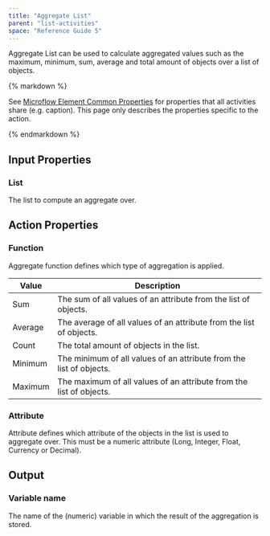 ```yaml
---
title: "Aggregate List"
parent: "list-activities"
space: "Reference Guide 5"
---
```



Aggregate List can be used to calculate aggregated values such as the maximum, minimum, sum, average and total amount of objects over a list of objects.

<div class="alert alert-info">{% markdown %}

See [Microflow Element Common Properties](/refguide5/microflow-element-common-properties) for properties that all activities share (e.g. caption). This page only describes the properties specific to the action.

{% endmarkdown %}</div>

## Input Properties

### List

The list to compute an aggregate over.

## Action Properties

### Function

Aggregate function defines which type of aggregation is applied.

<table><thead><tr><th class="confluenceTh">Value</th><th class="confluenceTh">Description</th></tr></thead><tbody><tr><td class="confluenceTd">Sum</td><td class="confluenceTd">The sum of all values of an attribute from the list of objects.</td></tr><tr><td class="confluenceTd">Average</td><td class="confluenceTd">The average of all values of an attribute from the list of objects.</td></tr><tr><td class="confluenceTd">Count</td><td class="confluenceTd">The total amount of objects in the list.</td></tr><tr><td class="confluenceTd">Minimum</td><td class="confluenceTd">The minimum of all values of an attribute from the list of objects.</td></tr><tr><td class="confluenceTd">Maximum</td><td class="confluenceTd">The maximum of all values of an attribute from the list of objects.</td></tr></tbody></table>

### Attribute

Attribute defines which attribute of the objects in the list is used to aggregate over. This must be a numeric attribute (Long, Integer, Float, Currency or Decimal).

## Output

### Variable name

The name of the (numeric) variable in which the result of the aggregation is stored.
